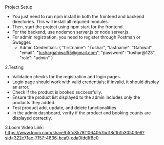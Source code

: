 Project Setup
  - You just need to run npm install in both the frontend and backend directories. This will install all required modules.
  - Then, start the project using npm start for the frontend.
  - For the backend, use nodemon server.js or node server.js.
  - For admin registration, you need to register through Postman or Swagger.
       - Admin Credentials:
        {
          "firstname": "Tushar",
          "lastname": "Gahiwal",
          "email": "tushargahiwal55@gmail.com",
          "password": "tushar@123",
          "role": "admin"
        }

2.Testing
  - Validation checks for the registration and login pages.
  - Login page should work with valid credentials; if invalid, it should display an error.
  - Check if the product is booked successfully.
  - Ensure the product list displayed to the admin includes only the products they added.
  - Test product add, update, and delete functionalities.
  - In the admin dashboard, verify if the product and booking counts are displayed correctly.

3.Loom Video Link:
https://www.loom.com/share/b5fc8578f1064057bd18c1b1b30503e6?sid=322c71ac-7157-4836-bca9-eda0fddff8c0
